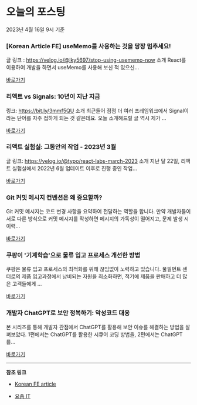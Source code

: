 # 오늘의 포스팅 
2023년 4월 16일 9시 기준 

### [Korean Article FE] useMemo를 사용하는 것을 당장 멈추세요! 

 글 링크 : https://velog.io/@lky5697/stop-using-usememo-now 소개 React를 이용하여 개발을 하면서 useMemo를 사용해 보신 적 있으신... 

 [바로가기](https://kofearticle.substack.com/p/korean-article-fe-usememo) 

###  리액트 vs Signals: 10년이 지난 지금 

 링크: https://bit.ly/3mmf5QU 소개 최근들어 점점 더 여러 프레임워크에서 Signal이라는 단어를 자주 접하게 되는 것 같은데요. 오늘 소개해드릴 글 역시 제가 ... 

 [바로가기](https://kofearticle.substack.com/p/korean-fe-article-vs-signals-10) 

###  리액트 실험실: 그동안의 작업 - 2023년 3월 

 글 링크: https://velog.io/@typo/react-labs-march-2023 소개 지난 달 22일, 리액트 실험실에서 2022년 6월 업데이트 이후로 진행 중인 작업... 

 [바로가기](https://kofearticle.substack.com/p/korean-fe-article-2023-3) 

### Git 커밋 메시지 컨벤션은 왜 중요할까? 

 Git 커밋 메시지는 코드 변경 사항을 요약하여 전달하는 역할을 합니다. 만약 개발자들이 서로 다른 방식으로 커밋 메시지를 작성하면 메시지의 가독성이 떨어지고, 문제 발생 시 이력... 

 [바로가기](https://yozm.wishket.com/magazine/detail/1974/) 

### 쿠팡이 '기계학습'으로 물류 입고 프로세스 개선한 방법 

 쿠팡은 물류 입고 프로세스의 최적화를 위해 끊임없이 노력하고 있습니다. 풀필먼트 센터로의 제품 입고과정에서 낭비되는 자원을 최소화하면, 적기에 제품을 판매하고 더 많은 고객들에게 ... 

 [바로가기](https://yozm.wishket.com/magazine/detail/1973/) 

### 개발자 ChatGPT로 보안 정복하기: 악성코드 대응 

 본 시리즈를 통해 개발자 관점에서 ChatGPT를 활용해 보안 이슈를 해결하는 방법을 살펴보았다. 1편에서는 ChatGPT를 활용한 시큐어 코딩 방법을, 2편에서는 ChatGPT를... 

 [바로가기](https://yozm.wishket.com/magazine/detail/1970/) 

---

**참조 링크**

- [Korean FE article](https://kofearticle.substack.com) 

- [요즘 IT](https://yozm.wishket.com/magazine) 

